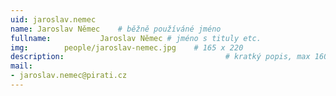 ```yaml
---
uid: jaroslav.nemec
name: Jaroslav Němec  	# běžně používáné jméno
fullname: 			Jaroslav Němec # jméno s tituly etc.
img: 		people/jaroslav-nemec.jpg    # 165 x 220
description:            	        			# kratký popis, max 160 znaků
mail:
- jaroslav.nemec@pirati.cz
---
```

